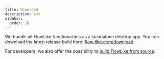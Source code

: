 ```yaml
---
title: Download
description: xxx
sidebar:
  order: 20
---
```


We bundle all FlowLike functionalities as a standalone desktop app. You can download the latest release build here: [flow-like.com/download](https://flow-like.com/download/).

For developers, we also offer the possibility to [build FlowLike from source](/dev/build/).